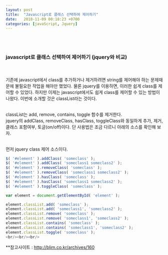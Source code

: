 ```yaml
---
layout: post
title:  "Javascript로 클래스 선택하여 제어하기"
date:   2018-11-09 00:18:23 +0700
categories: [javaScript, Jquery]
---
```



<br/><br/>
### javascript로 클래스 선택하여 제어하기 (jquery와 비교)
<br/><br/>
기존에 javascript에서 class를 추가하거나 제거하려면 string를 제어해야 하는 문제때문에 불필요한 작업을 해야만 했었다. 물론 jquery를 이용하면, 이러한 쉽게 class를 제어할 수 있었다. 하지만 이제는 javascript에서도 쉽게 class를 제어할 수 있는 방법이 나왔다. 이번에 소개할 것은 classList라는 것이다.<br/><br/>

classList는 add, remove, contains, toggle 함수를 제거한다.<br/>
jquery의 addClass, removeClass, hasClass, toggleClass와 동일하게 추가, 제거, 클래스 포함여부, 토글(on/off)이다. 단 사용법은 조금 다르니 아래의 소스를 확인해 보자.<br/><br/>

먼저 jquery class 제어 소스이다.<br/>
```javascript
$( '#element' ).addClass( 'someclass' );
$( '#element' ).addClass( 'someclass1 someclass2' );
$( '#element' ).removeClass( 'someclass' );
$( '#element' ).removeClass( 'someclass1 someclass2' );
$( '#element' ).hasClass( 'someclass' );
$( '#element' ).hasClass( 'someclass1 someclass2' );
$( '#element' ).toggleClass( 'someclass' );
```
```javascript
var element = document.getElementById( 'element' );

element.classList.add( 'someclass' );
element.classList.add( 'someclass1', 'someclass2' );
element.classList.remove( 'someclass' );
element.classList.remove( 'someclass1', 'someclass2' );
element.classList.contains( 'someclass' );
element.classList.contains( 'someclass1', 'someclass2' );
element.classList.toggle( 'someclass' );
<br/><br/><br/>
```
**참고사이트
: http://blim.co.kr/archives/160

<br/><br/><br/>